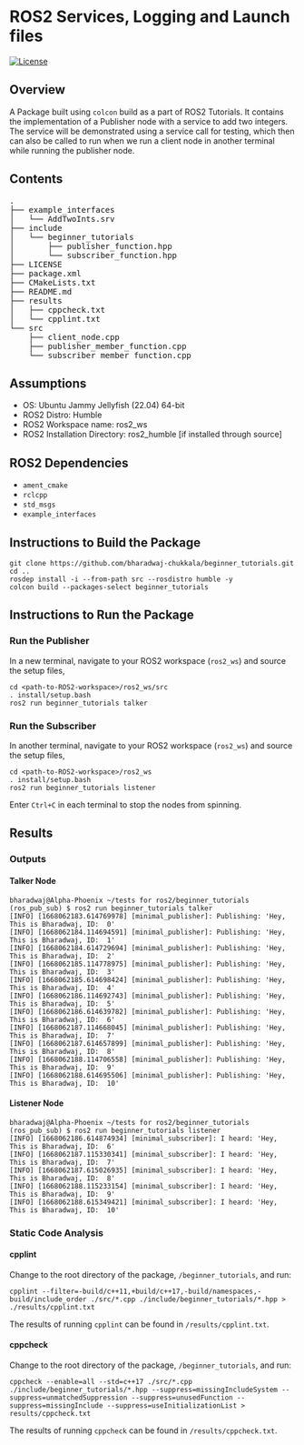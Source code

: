 # ROS2 Services, Logging and Launch files

[![License](https://img.shields.io/badge/License-Apache%202.0-blue.svg)](https://opensource.org/licenses/Apache-2.0)

## Overview

A Package built using ```colcon``` build as a part of ROS2 Tutorials. It contains the implementation of a Publisher node with a service to add two integers.
The service will be demonstrated using a service call for testing, which then can also be called to run when we run a client node in another terminal while running the publisher node.

## Contents

<pre>
.
├── example_interfaces
│   └── AddTwoInts.srv
├── include
│   └── beginner_tutorials
│       ├── publisher_function.hpp
│       └── subscriber_function.hpp
├── LICENSE
├── package.xml
├── CMakeLists.txt
├── README.md
├── results
│   ├── cppcheck.txt
│   └── cpplint.txt
└── src
    ├── client_node.cpp
    ├── publisher_member_function.cpp
    └── subscriber_member_function.cpp</pre>

## Assumptions

* OS: Ubuntu Jammy Jellyfish (22.04) 64-bit
* ROS2 Distro: Humble
* ROS2 Workspace name: ros2_ws
* ROS2 Installation Directory: ros2_humble [if installed through source]

## ROS2 Dependencies

* ```ament_cmake```
* ```rclcpp```
* ```std_msgs```
* ```example_interfaces```

## Instructions to Build the Package

``` cd <path-to-ROS2-workspace>/ros2_ws/src
git clone https://github.com/bharadwaj-chukkala/beginner_tutorials.git
cd ..  
rosdep install -i --from-path src --rosdistro humble -y
colcon build --packages-select beginner_tutorials
```

## Instructions to Run the Package

### Run the Publisher

In a new terminal, navigate to your ROS2 workspace (```ros2_ws```) and source the setup files,
``` 
cd <path-to-ROS2-workspace>/ros2_ws/src
. install/setup.bash
ros2 run beginner_tutorials talker
```

### Run the Subscriber

In another terminal, navigate to your ROS2 workspace (```ros2_ws```) and source the setup files,
```
cd <path-to-ROS2-workspace>/ros2_ws
. install/setup.bash
ros2 run beginner_tutorials listener
```

Enter ```Ctrl+C``` in each terminal to stop the nodes from spinning.

## Results

### Outputs

#### Talker Node

```
bharadwaj@Alpha-Phoenix ~/tests for ros2/beginner_tutorials (ros_pub_sub) $ ros2 run beginner_tutorials talker
[INFO] [1668062183.614769978] [minimal_publisher]: Publishing: 'Hey, This is Bharadwaj, ID:  0'
[INFO] [1668062184.114694591] [minimal_publisher]: Publishing: 'Hey, This is Bharadwaj, ID:  1'
[INFO] [1668062184.614729694] [minimal_publisher]: Publishing: 'Hey, This is Bharadwaj, ID:  2'
[INFO] [1668062185.114778975] [minimal_publisher]: Publishing: 'Hey, This is Bharadwaj, ID:  3'
[INFO] [1668062185.614698424] [minimal_publisher]: Publishing: 'Hey, This is Bharadwaj, ID:  4'
[INFO] [1668062186.114692743] [minimal_publisher]: Publishing: 'Hey, This is Bharadwaj, ID:  5'
[INFO] [1668062186.614639782] [minimal_publisher]: Publishing: 'Hey, This is Bharadwaj, ID:  6'
[INFO] [1668062187.114668045] [minimal_publisher]: Publishing: 'Hey, This is Bharadwaj, ID:  7'
[INFO] [1668062187.614657899] [minimal_publisher]: Publishing: 'Hey, This is Bharadwaj, ID:  8'
[INFO] [1668062188.114706558] [minimal_publisher]: Publishing: 'Hey, This is Bharadwaj, ID:  9'
[INFO] [1668062188.614695506] [minimal_publisher]: Publishing: 'Hey, This is Bharadwaj, ID:  10'
```

#### Listener Node

```
bharadwaj@Alpha-Phoenix ~/tests for ros2/beginner_tutorials (ros_pub_sub) $ ros2 run beginner_tutorials listener
[INFO] [1668062186.614874934] [minimal_subscriber]: I heard: 'Hey, This is Bharadwaj, ID:  6'
[INFO] [1668062187.115330341] [minimal_subscriber]: I heard: 'Hey, This is Bharadwaj, ID:  7'
[INFO] [1668062187.615026935] [minimal_subscriber]: I heard: 'Hey, This is Bharadwaj, ID:  8'
[INFO] [1668062188.115233154] [minimal_subscriber]: I heard: 'Hey, This is Bharadwaj, ID:  9'
[INFO] [1668062188.615349421] [minimal_subscriber]: I heard: 'Hey, This is Bharadwaj, ID:  10'
```

### Static Code Analysis

#### cpplint 

Change to the root directory of the package, ```/beginner_tutorials```, and run:
```
cpplint --filter=-build/c++11,+build/c++17,-build/namespaces,-build/include_order ./src/*.cpp ./include/beginner_tutorials/*.hpp > ./results/cpplint.txt
```
The results of running ```cpplint``` can be found in ```/results/cpplint.txt```.

#### cppcheck

Change to the root directory of the package, ```/beginner_tutorials```, and run:
```
cppcheck --enable=all --std=c++17 ./src/*.cpp ./include/beginner_tutorials/*.hpp --suppress=missingIncludeSystem --suppress=unmatchedSuppression --suppress=unusedFunction --suppress=missingInclude --suppress=useInitializationList > results/cppcheck.txt
```
The results of running ```cppcheck``` can be found in ```/results/cppcheck.txt```.
